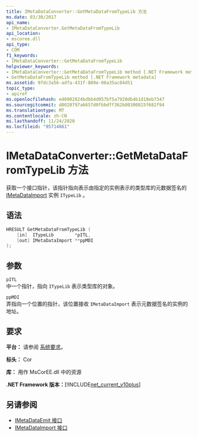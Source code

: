 ```yaml
---
title: IMetaDataConverter::GetMetaDataFromTypeLib 方法
ms.date: 03/30/2017
api_name:
- IMetaDataConverter.GetMetaDataFromTypeLib
api_location:
- mscoree.dll
api_type:
- COM
f1_keywords:
- IMetaDataConverter::GetMetaDataFromTypeLib
helpviewer_keywords:
- IMetaDataConverter::GetMetaDataFromTypeLib method [.NET Framework metadata]
- GetMetaDataFromTypeLib method [.NET Framework metadata]
ms.assetid: 97dc3a56-adfa-431f-889e-06a35ac84d51
topic_type:
- apiref
ms.openlocfilehash: ed0902824bdbb4d057bf5a7920db4b1d18eb7347
ms.sourcegitcommit: d8020797a6657d0fbbdff362b80300815f682f94
ms.translationtype: MT
ms.contentlocale: zh-CN
ms.lasthandoff: 11/24/2020
ms.locfileid: "95714661"
---
```

# <a name="imetadataconvertergetmetadatafromtypelib-method"></a>IMetaDataConverter::GetMetaDataFromTypeLib 方法

获取一个接口指针，该指针指向表示由指定的实例表示的类型库的元数据签名的 [IMetaDataImport](imetadataimport-interface.md) 实例 `ITypeLib` 。  
  
## <a name="syntax"></a>语法  
  
```cpp  
HRESULT GetMetaDataFromTypeLib (  
    [in]  ITypeLib        *pITL,
    [out] IMetaDataImport **ppMDI  
);  
```  
  
## <a name="parameters"></a>参数  

 `pITL`  
 中一个指针，指向 `ITypeLib` 表示类型库的对象。  
  
 `ppMDI`  
 弄指向一个位置的指针，该位置接收 `IMetaDataImport` 表示元数据签名的实例的地址。  
  
## <a name="requirements"></a>要求  

 **平台：** 请参阅 [系统要求](../../get-started/system-requirements.md)。  
  
 **标头：** Cor  
  
 **库：** 用作 MsCorEE.dll 中的资源  
  
 **.NET Framework 版本：**[!INCLUDE[net_current_v10plus](../../../../includes/net-current-v10plus-md.md)]  
  
## <a name="see-also"></a>另请参阅

- [IMetaDataEmit 接口](imetadataemit-interface.md)
- [IMetaDataImport 接口](imetadataimport-interface.md)
